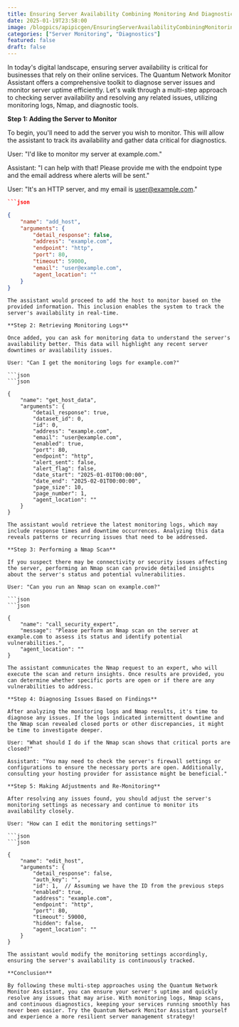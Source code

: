 ```yaml
---
title: Ensuring Server Availability Combining Monitoring And Diagnostics
date: 2025-01-19T23:58:00
image: /blogpics/apipicgen/EnsuringServerAvailabilityCombiningMonitoringAndDiagnostics-USRF08QQEQ.jpg
categories: ["Server Monitoring", "Diagnostics"]
featured: false
draft: false
---
```

In today's digital landscape, ensuring server availability is critical for businesses that rely on their online services. The Quantum Network Monitor Assistant offers a comprehensive toolkit to diagnose server issues and monitor server uptime efficiently. Let's walk through a multi-step approach to checking server availability and resolving any related issues, utilizing monitoring logs, Nmap, and diagnostic tools.

**Step 1: Adding the Server to Monitor**

To begin, you'll need to add the server you wish to monitor. This will allow the assistant to track its availability and gather data critical for diagnostics.

User: "I'd like to monitor my server at example.com."

Assistant: "I can help with that! Please provide me with the endpoint type and the email address where alerts will be sent."

User: "It's an HTTP server, and my email is user@example.com."

```json
```json

{
    "name": "add_host",
    "arguments": {
        "detail_response": false,
        "address": "example.com",
        "endpoint": "http",
        "port": 80,
        "timeout": 59000,
        "email": "user@example.com",
        "agent_location": ""
    }
}
```
```
The assistant would proceed to add the host to monitor based on the provided information. This inclusion enables the system to track the server's availability in real-time.

**Step 2: Retrieving Monitoring Logs**

Once added, you can ask for monitoring data to understand the server's availability better. This data will highlight any recent server downtimes or availability issues.

User: "Can I get the monitoring logs for example.com?"

```json
```json

{
    "name": "get_host_data",
    "arguments": {
        "detail_response": true,
        "dataset_id": 0,
        "id": 0,
        "address": "example.com",
        "email": "user@example.com",
        "enabled": true,
        "port": 80,
        "endpoint": "http",
        "alert_sent": false,
        "alert_flag": false,
        "date_start": "2025-01-01T00:00:00",
        "date_end": "2025-02-01T00:00:00",
        "page_size": 10,
        "page_number": 1,
        "agent_location": ""
    }
}
```
```
The assistant would retrieve the latest monitoring logs, which may include response times and downtime occurrences. Analyzing this data reveals patterns or recurring issues that need to be addressed.

**Step 3: Performing a Nmap Scan**

If you suspect there may be connectivity or security issues affecting the server, performing an Nmap scan can provide detailed insights about the server's status and potential vulnerabilities.

User: "Can you run an Nmap scan on example.com?"

```json
```json

{
    "name": "call_security_expert",
    "message": "Please perform an Nmap scan on the server at example.com to assess its status and identify potential vulnerabilities.",
    "agent_location": ""
}
```
```
The assistant communicates the Nmap request to an expert, who will execute the scan and return insights. Once results are provided, you can determine whether specific ports are open or if there are any vulnerabilities to address.

**Step 4: Diagnosing Issues Based on Findings**

After analyzing the monitoring logs and Nmap results, it's time to diagnose any issues. If the logs indicated intermittent downtime and the Nmap scan revealed closed ports or other discrepancies, it might be time to investigate deeper.

User: "What should I do if the Nmap scan shows that critical ports are closed?"

Assistant: "You may need to check the server's firewall settings or configurations to ensure the necessary ports are open. Additionally, consulting your hosting provider for assistance might be beneficial."

**Step 5: Making Adjustments and Re-Monitoring**

After resolving any issues found, you should adjust the server's monitoring settings as necessary and continue to monitor its availability closely.

User: "How can I edit the monitoring settings?"

```json
```json

{
    "name": "edit_host",
    "arguments": {
        "detail_response": false,
        "auth_key": "",
        "id": 1,  // Assuming we have the ID from the previous steps
        "enabled": true,
        "address": "example.com",
        "endpoint": "http",
        "port": 80,
        "timeout": 59000,
        "hidden": false,
        "agent_location": ""
    }
}
```
```
The assistant would modify the monitoring settings accordingly, ensuring the server's availability is continuously tracked.

**Conclusion**

By following these multi-step approaches using the Quantum Network Monitor Assistant, you can ensure your server's uptime and quickly resolve any issues that may arise. With monitoring logs, Nmap scans, and continuous diagnostics, keeping your services running smoothly has never been easier. Try the Quantum Network Monitor Assistant yourself and experience a more resilient server management strategy!